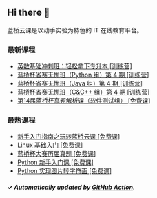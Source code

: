 ## Hi there 👋

蓝桥云课是以动手实验为特色的 IT 在线教育平台。

### 最新课程

<!-- LATEST:START -->
- [英数基础冲刺班：轻松拿下专升本 [训练营]](https://www.lanqiao.cn/courses/29635/)
- [蓝桥杯省赛无忧班（Python 组）第 4 期 [训练营]](https://www.lanqiao.cn/courses/21963/)
- [蓝桥杯省赛无忧班（Java 组）第 4 期 [训练营]](https://www.lanqiao.cn/courses/21959/)
- [蓝桥杯省赛无忧班（C&amp;C++ 组）第 4 期 [训练营]](https://www.lanqiao.cn/courses/21968/)
- [第14届蓝桥杯真题解析课（软件测试组） [免费课]](https://www.lanqiao.cn/courses/21052/)
<!-- LATEST:END -->

### 最热课程

<!-- HOTEST:START -->
- [新手入门指南之玩转蓝桥云课 [免费课]](https://www.lanqiao.cn/courses/63/)
- [Linux 基础入门 [免费课]](https://www.lanqiao.cn/courses/1/)
- [蓝桥杯大赛历届真题 [免费课]](https://www.lanqiao.cn/courses/2786/)
- [Python 新手入门课 [免费课]](https://www.lanqiao.cn/courses/1330/)
- [Python 实现图片转字符画 [免费课]](https://www.lanqiao.cn/courses/370/)
<!-- HOTEST:END -->

##### ✓ Automatically updated by [GitHub Action](https://github.com/lanqiao-courses/.github/actions/workflows/update.yml).
